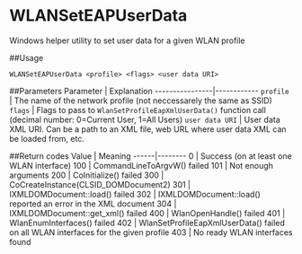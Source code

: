 # WLANSetEAPUserData
Windows helper utility to set user data for a given WLAN profile

##Usage
```
WLANSetEAPUserData <profile> <flags> <user data URI>
```

##Parameters
Parameter       | Explanation
----------------|------------
`profile`       | The name of the network profile (not neccessarely the same as SSID)
`flags`         | Flags to pass to `WlanSetProfileEapXmlUserData()` function call (decimal number: 0=Current User, 1=All Users)
`user data URI` | User data XML URI. Can be a path to an XML file, web URL where user data XML can be loaded from, etc.

##Return codes
Value | Meaning
------|--------
    0 | Success (on at least one WLAN interface)
  100 | CommandLineToArgvW() failed
  101 | Not enough arguments
  200 | CoInitialize() failed
  300 | CoCreateInstance(CLSID_DOMDocument2)
  301 | IXMLDOMDocument::load() failed
  302 | IXMLDOMDocument::load() reported an error in the XML document
  304 | IXMLDOMDocument::get_xml() failed
  400 | WlanOpenHandle() failed
  401 | WlanEnumInterfaces() failed
  402 | WlanSetProfileEapXmlUserData() failed on all WLAN interfaces for the given profile
  403 | No ready WLAN interfaces found
